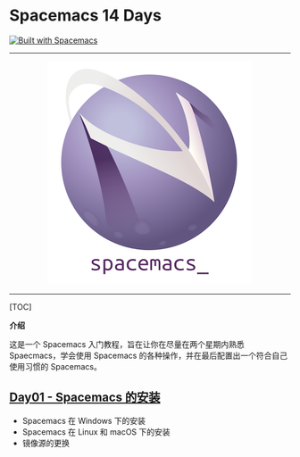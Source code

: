 # Spacemacs 14 Days

[![Built with Spacemacs](https://cdn.rawgit.com/syl20bnr/spacemacs/442d025779da2f62fc86c2082703697714db6514/assets/spacemacs-badge.svg)](https://develop.spacemacs.org)

---

<div align=center><img src="images/title2.png"/></div>

---

[TOC]

**介绍**

这是一个 Spacemacs 入门教程，旨在让你在尽量在两个星期内熟悉 Spaecmacs，学会使用 Spacemacs 的各种操作，并在最后配置出一个符合自己使用习惯的 Spacemacs。

## [Day01 - Spacemacs 的安装](https://github.com/liuzhijun-source/spacemacs-14-days/blob/main/Day01/Spacemacs%20%E7%9A%84%E5%AE%89%E8%A3%85.md)

- Spacemacs 在 Windows 下的安装
- Spacemacs 在 Linux 和 macOS 下的安装
- 镜像源的更换



